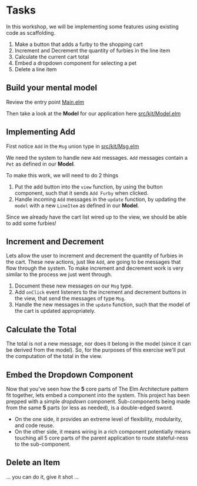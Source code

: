 # Tasks

In this workshop, we will be implementing some features using existing code as scaffolding.

1. Make a button that adds a furby to the shopping cart
1. Increment and Decrement the quantity of furbies in the line item
1. Calculate the current cart total
1. Embed a dropdown component for selecting a pet
1. Delete a line item

## Build your mental model

Review the entry point 
[Main.elm](https://github.com/Fresheyeball/lambdaconf-2016-elm-workshop/blob/master/src/kit/Main.elm)

Then take a look at the **Model** for our application here [src/kit/Model.elm](https://github.com/Fresheyeball/lambdaconf-2016-elm-workshop/blob/master/src/kit/Model.elm)

## Implementing Add

First notice `Add` in the `Msg` union type in [src/kit/Msg.elm](https://github.com/Fresheyeball/lambdaconf-2016-elm-workshop/blob/master/src/kit/Msg.elm#L9)

We need the system to handle new `Add` messages. `Add` messages contain a `Pet` as defined in our **Model**.

To make this work, we will need to do 2 things

1. Put the add button into the `view` function, by using the button component, such that it sends `Add Furby` when clicked.
1. Handle incoming `Add` messages in the `update` function, by updating the `model` with a new `LineItem` as defined in our **Model**.

Since we already have the cart list wired up to the view, we should be able to add some furbies!

## Increment and Decrement

Lets allow the user to increment and decrement the quantity of furbies in the cart. These new actions, just like `Add`, are going to be messages that flow through the system. To make increment and decrement work is very similar to the process we just went through.

1. Document these new messages on our `Msg` type.
1. Add `onClick` event listeners to the increment and decrement buttons in the view, that send the messages of type `Msg`.
1. Handle the new messages in the `update` function, such that the model of the cart is updated appropriately.

## Calculate the Total

The total is not a new message, nor does it belong in the model (since it can be derived from the model). So, for the purposes of this exercise we'll put the computation of the total in the view.

## Embed the Dropdown Component

Now that you've seen how the **5** core parts of The Elm Architecture pattern fit together, lets embed a component into the system. This project has been prepped with a simple *dropdown* component. Sub-components being made from the same **5** parts (or less as needed), is a double-edged sword.

- On the one side, it provides an extreme level of flexibility, modularity, and code reuse.
- On the other side, it means wiring in a rich component potentially means touching all 5 core parts of the parent application to route stateful-ness to the sub-component.

## Delete an Item

... you can do it, give it shot ...
